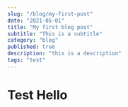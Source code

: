 ```yaml
---
slug: "/blog/my-first-post"
date: "2021-05-01"
title: "My first blog post"
subtitle: "This is a subtitle"
category: "blog"
published: true
description: "this is a description"
tags: "test"
---
```

# Test Hello
